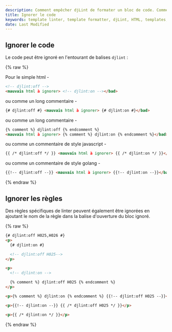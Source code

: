 ```yaml
---
description: Comment empêcher djLint de formater un bloc de code. Comment ignorer les règles de djLint en ligne.
title: Ignorer le code
keywords: template linter, template formatter, djLint, HTML, templates, formatter, linter, formatter usage, ignorer le code, ignorer les règles
date: Last Modified
---
```


## Ignorer le code

Le code peut être ignoré en l'entourant de balises `djlint` :

{% raw %}

Pour le simple html -

```html
<!-- djlint:off -->
<mauvais html à ignorer> <!-- djlint:on --></bad>
```

ou comme un long commentaire -

```html
{# djlint:off #} <mauvais html à ignorer> {# djlint:on #}</bad>
```

ou comme un long commentaire -

```html
{% comment %} djlint:off {% endcomment %}
<mauvais html à ignorer> {% comment %} djlint:on {% endcomment %}</bad>
```

ou comme un commentaire de style javascript -

```html
{{ /* djlint:off */ }} <mauvais html à ignorer> {{ /* djlint:on */ }}</bad>
```

ou comme un commentaire de style golang -

```html
{{!-- djlint:off --}} <mauvais html à ignorer> {{!-- djlint:on --}}</bad>
```

{% endraw %}

## Ignorer les règles

Des règles spécifiques de linter peuvent également être ignorées en ajoutant le nom de la règle dans la balise d'ouverture du bloc ignoré.

{% raw %}

```html
{# djlint:off H025,H026 #}
<p>
  {# djlint:on #}

  <!-- djlint:off H025-->
</p>

<p>
  <!-- djlint:on -->

  {% comment %} djlint:off H025 {% endcomment %}
</p>

<p>{% comment %} djlint:on {% endcomment %} {{!-- djlint:off H025 --}}</p>

<p>{{!-- djlint:on --}} {{ /* djlint:off H025 */ }}</p>

<p>{{ /* djlint:on */ }}</p>
```

{% endraw %}
